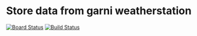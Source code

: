 # Store data from garni weatherstation

[![Board Status](https://petolu.visualstudio.com/f33ef650-6383-4e8e-87cd-61c87729ad49/697aa34c-4e00-4dd1-a356-e322cfa47fe3/_apis/work/boardbadge/da1b6841-a226-4a35-b3e0-b60c3e3c033d)](https://petolu.visualstudio.com/f33ef650-6383-4e8e-87cd-61c87729ad49/_boards/board/t/697aa34c-4e00-4dd1-a356-e322cfa47fe3/Microsoft.RequirementCategory)
[![Build Status](https://petolu.visualstudio.com/MyPws/_apis/build/status/PetoLuc.PWS%20(1)?branchName=master)](https://petolu.visualstudio.com/MyPws/_build/latest?definitionId=13&branchName=master)
